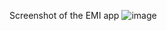 Screenshot of the EMI app
![image](https://github.com/user-attachments/assets/d7be1adc-175e-4b67-b77d-446cea8209e5)
